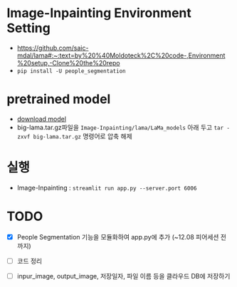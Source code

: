 # Image-Inpainting Environment Setting
- https://github.com/saic-mdal/lama#:~:text=by%20%40Moldoteck%2C%20code-,Environment%20setup,-Clone%20the%20repo
- `pip install -U people_segmentation`

# pretrained model
- [download model](https://drive.google.com/drive/folders/1U7PsxDzC1CnYdNrQP9CkELxF_BcRXEIp?usp=sharing)
- big-lama.tar.gz파일을 `Image-Inpainting/lama/LaMa_models` 아래 두고 `tar -zxvf big-lama.tar.gz` 명령어로 압축 해제

# 실행
- Image-Inpainting : `streamlit run app.py --server.port 6006`

# TODO
- [X] People Segmentation 기능을 모듈화하여 app.py에 추가 (~12.08 피어세션 전까지)
- [ ] 코드 정리
- [ ] inpur_image, output_image, 저장일자, 파일 이름 등을 클라우드 DB에 저장하기

